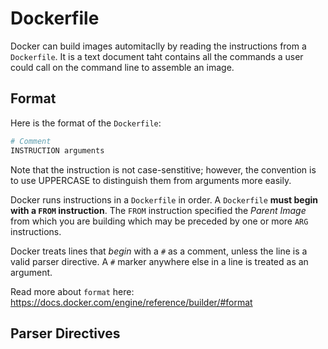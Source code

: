# Dockerfile
Docker can build images automitaclly by reading the instructions from a `Dockerfile`. It is a text document taht contains all the commands a user could call on the command line to assemble an image.
## Format
Here is the format of the `Dockerfile`:
```dockerfile
# Comment
INSTRUCTION arguments
```

Note that the instruction is not case-senstitive; however, the convention is to use UPPERCASE to distinguish them from arguments more easily.

Docker runs instructions in a `Dockerfile` in order. A `Dockerfile` **must begin with a `FROM` instruction**. The `FROM` instruction specified the _Parent Image_ from which you are building which may be preceded by one or more `ARG` instructions.

Docker treats lines that _begin_ with a `#` as a comment, unless the line is a valid parser directive. A `#` marker anywhere else in a line is treated as an argument.

Read more about `format` here: <https://docs.docker.com/engine/reference/builder/#format>

## Parser Directives
